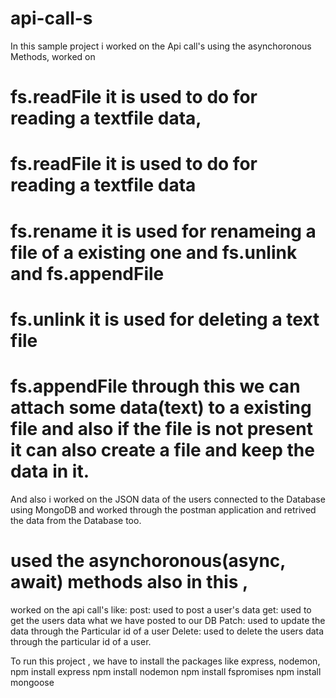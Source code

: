 # api-call-s

In this sample project i worked on the Api call's using the asynchoronous Methods, worked on
 # fs.readFile it is used to do for reading a textfile data,
# fs.readFile it is used to do for reading a textfile data
# fs.rename it is used for renameing a file of a existing one and fs.unlink and fs.appendFile
# fs.unlink it is used for deleting a text file
# fs.appendFile through this we can attach some data(text) to a existing file and also if the file is not present it can also create a file and keep the data in it.


And also i worked on the JSON data of the users connected to the Database using MongoDB and worked through the postman application and retrived the data from the Database too.
# used the asynchoronous(async, await) methods also in this ,
worked on the api call's like:
post: used to post a user's data
get: used to get the users data what we have posted to our DB
Patch: used to update the data through the Particular id of a user
Delete: used to delete the users data through the particular id of a user.

To run this project , we have to install the packages like express, nodemon, 
npm install express
npm install nodemon
npm install fspromises
npm install mongoose
